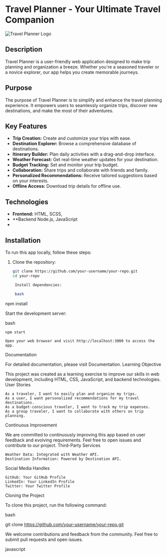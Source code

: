 # Travel Planner - Your Ultimate Travel Companion

![Travel Planner Logo](https://i.imgur.com/aQqQh1I.png)

## Description

Travel Planner is a user-friendly web application designed to make trip planning and organization a breeze. Whether you're a seasoned traveler or a novice explorer, our app helps you create memorable journeys.

## Purpose

The purpose of Travel Planner is to simplify and enhance the travel planning experience. It empowers users to seamlessly organize trips, discover new destinations, and make the most of their adventures.

## Key Features

- **Trip Creation:** Create and customize your trips with ease.
- **Destination Explorer:** Browse a comprehensive database of destinations.
- **Itinerary Builder:** Plan daily activities with a drag-and-drop interface.
- **Weather Forecast:** Get real-time weather updates for your destination.
- **Budget Tracking:** Set and monitor your trip budget.
- **Collaboration:** Share trips and collaborate with friends and family.
- **Personalized Recommendations:** Receive tailored suggestions based on your interests.
- **Offline Access:** Download trip details for offline use.

## Technologies

- **Frontend:** HTML, SCSS, 
- **Backend  Node.js, JavaScript
-

## Installation

To run this app locally, follow these steps:

1. Clone the repository:
   ```bash
   git clone https://github.com/your-username/your-repo.git
   cd your-repo

    Install dependencies:

    bash

npm install

Start the development server:

bash

    npm start

    Open your web browser and visit http://localhost:3000 to access the app.

Documentation

For detailed documentation, please visit Documentation.
Learning Objective

This project was created as a learning exercise to improve our skills in web development, including HTML, CSS, JavaScript, and backend technologies.
User Stories

    As a traveler, I want to easily plan and organize my trips.
    As a user, I want personalized recommendations for my travel destinations.
    As a budget-conscious traveler, I want to track my trip expenses.
    As a group traveler, I want to collaborate with others on trip planning.

Continuous Improvement

We are committed to continuously improving this app based on user feedback and evolving requirements. Feel free to open issues and contribute to our project.
Third-Party Services

    Weather Data: Integrated with Weather API.
    Destination Information: Powered by Destination API.

Social Media Handles

    GitHub: Your GitHub Profile
    LinkedIn: Your LinkedIn Profile
    Twitter: Your Twitter Profile

Cloning the Project

To clone this project, run the following command:

bash

git clone https://github.com/your-username/your-repo.git

We welcome contributions and feedback from the community. Feel free to submit pull requests and open issues.

javascript



